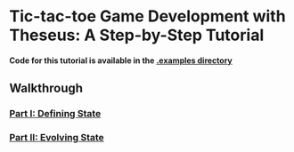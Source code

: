 # Tic-tac-toe Game Development with Theseus: A Step-by-Step Tutorial

#### Code for this tutorial is available in the [.examples directory](../.examples)

## Walkthrough 

### [Part I: Defining State](./parts/part-i--defining-state.md)

### [Part II: Evolving State](./parts/part-ii--evolving-state.md)


